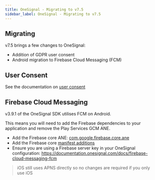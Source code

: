 ```yaml
---
title: OneSignal - Migrating to v7.5
sidebar_label: OneSignal - Migrating to v7.5
---
```


## Migrating

v7.5 brings a few changes to OneSignal:

- Addition of GDPR user consent
- Android migration to Firebase Cloud Messaging (FCM)



## User Consent

See the documentation on [user consent](user-consent)



## Firebase Cloud Messaging

v3.9.1 of the OneSignal SDK utilises FCM on Android. 

This means you will need to add the Firebase dependencies to your application and remove the Play Services GCM ANE.


- Add the Firebase core ANE: [com.google.firebase.core.ane](https://github.com/distriqt/ANE-GooglePlayServices/raw/master/lib/com.google.firebase.core.ane)
- Add the Firebase core [manifest additions](onesignal#manifest-additions) 
- Ensure you are using a Firebase server key in your OneSignal configuration: https://documentation.onesignal.com/docs/firebase-cloud-messaging-fcm


>
> iOS still uses APNS directly so no changes are required if you only use iOS
>


